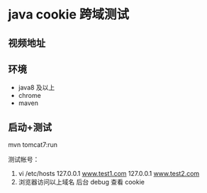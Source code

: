 # java cookie 跨域测试

## 视频地址

## 环境

- java8 及以上
- chrome
- maven

## 启动+测试

mvn tomcat7:run

测试帐号：

1. vi /etc/hosts
   127.0.0.1 www.test1.com
   127.0.0.1 www.test2.com
2. 浏览器访问以上域名
   后台 debug 查看 cookie
